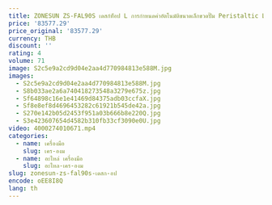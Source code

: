 ```yaml
---
title: ZONESUN ZS-FAL90S เดสก์ท็อป L การกําหนดค่าอัตโนมัติขนาดเล็กขวดปั๊ม Peristaltic Liquid บรรจุ Capping Machine Line
price: '83577.29'
price_original: '83577.29'
currency: THB
discount: ''
rating: 4
volume: 71
image: S2c5e9a2cd9d04e2aa4d770984813e588M.jpg
images:
  - S2c5e9a2cd9d04e2aa4d770984813e588M.jpg
  - S8b033ae2a6a740418273548a3279e675z.jpg
  - Sf64898c16e1e41469d84375adb03ccfaX.jpg
  - Sf8e8ef8d4696453282c61921b545de42a.jpg
  - S270e142b05d2453f951a03b666b8e220Q.jpg
  - S3e423607654d4582b310fb33cf3090e0U.jpg
video: 4000274010671.mp4
categories:
  - name: เครื่องมือ
    slug: เคร-องม
  - name: อะไหล่ เครื่องมือ
    slug: อะไหล-เคร-องม
slug: zonesun-zs-fal90s-เดสก-อป
encode: oEE8I8Q
lang: th
---
```

  